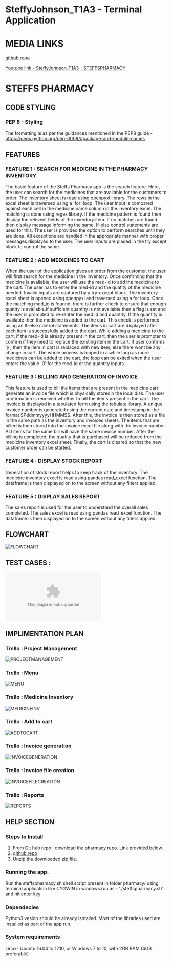 # SteffyJohnson_T1A3 -  Terminal Application

# MEDIA LINKS
[github repo](https://github.com/Steff4evr/pharmacy)

[Youtube link - SteffyJohnson_T1A3 - STEFFSPHARMACY](https://youtu.be/qnbcRS6UU2Y)


# STEFFS PHARMACY

## CODE STYLING
### PEP 8 - Styling
The formatting is as per the guidances mentioned in the PEP8  guide - 
https://peps.python.org/pep-0008/#package-and-module-names




## FEATURES

### FEATURE 1 : SEARCH FOR MEDICINE IN THE PHARMACY INVENTORY
The basic feature of the Steffs Pharmacy app is the search feature. Here, the user can search for the medicines that are available for the customers to order. The inventory sheet is read using  openpyxl library. The rows in the excel sheet is traversed using a 'for' loop. The user input is compared against each cell in the medicine name column in the inventory excel. The matching is done using regex library. If the medicine pattern is found then display the relevent fields of the inventory item. If no matches are found then display message informing the same. If-else control statements are used for this. The user is provided the option to  perform searches until they are done. All exceptions are handled in the appropriate manner with proper messages displayed to the user. The user inputs are placed in the try except block to control the same.

### FEATURE 2 : ADD MEDICINES TO CART
When the user of the application gives an order from the customer, the user  will first search for the medicine in the inventory. Once confirming that the medicine is available, the user will use the med-id to add the medicine to the cart. The user has to enter the med-id and the quatity of the medicine needed. Invalid inputs are captured by a try-except block. The inventory excel sheet is opened using openpyxl and traversed using a for loop. Once the matching med_id is founnd, there is further check to ensure that enough quatity is available.If sufficient quantity is not available then a flag is set and the user is prompted to re-renter the med id and quantity. If the quantity is available then the medicine is added to the cart. This check is performed using an If-else control statements. The items in cart are displayed after each item is successfully added to the cart. While adding a medicine to the cart, if the med-id is already present in the cart, then the user is prompter to  confirm if they need to replace the existing item in the cart. If user confirms 'y', then the item in cart is replaced with new item, else there wont be any change in cart. The whole process is looped in a while loop as more medicines can be added to the cart, the loop can be exited when the user enters the value '0' for the med-id or the quantity inputs.

### FEATURE 3 : BILLING AND GENERATION OF INVOICE
This feature is used to bill the items that are present in the medicine cart generate an invoice file which is physically storedin the local disk. The user confirmation is received whether to bill the items present in the cart. The invoice is displayed in a tabulated form using the tabulate library. A unique invoice number is generated using the current date and timestamp in the format SPddmmyyyyHHMMSS. After this, the invoice is then stored as a file in the same path as the inventory and invoices sheets. The items that are billed is then stored into the invoice excel file along with the invoice number. ALl items for the same bill will have the same invoice number. After the billing is completed, the quatity that is purchased will be reduced from the medicine inventory excel sheet. Finally, the cart is cleared so that the new customer order can be started.

### FEATURE 4 : DISPLAY STOCK REPORT 
Generation of stock report helps to keep track of the inventory. The medicine inventory excel is read using pandas read_excel function. The dataframe is then displayed on to the screen without any filters applied. 

### FEATURE 5 : DISPLAY SALES REPORT
The sales report is used for the user to understand the overall sales completed. The sales excel is read using pandas read_excel function. The dataframe is then displayed on to the screen without any filters applied.



## FLOWCHART
![FLOWCHART](./docs/steffspharmacyflowchart.png)



## TEST CASES :
 ![TESTCASES](./tests/TestCases.xlsx)




## IMPLIMENTATION PLAN

### Trello : Project Management
![PROJECTMANAGEMENT](./docs/trello_projectmanagement.png)

### Trello : Menu
![MENU](./docs/trello_menu.png)

### Trello : Medicine Inventory
![MEDICINEINV](./docs/trello_medicineinventory.png)

### Trello : Add to cart
![ADDTOCART](./docs/trello_addtocart.png)

### Trello : Invoice generation
![INVOICEGENERATION](./docs/trello_invoicegeneration.png)

### Trello : Invoice file creation
![INVOICEFILECREATION](./docs/trello_invoicefilecreation.png)

### Trello : Reports
![REPORTS](./docs/trello_reports.png)




## HELP SECTION

### Steps to Install
1. From Git hub repo , download the pharmacy repo. Link provided below.
2. [github repo](https://github.com/Steff4evr/pharmacy)
3. Unzip the downloaded zip file.

### Running the app.
Run the steffspharmacy.sh shell script present in folder pharmacy/ using terminal application like CYGWIN in windows
run as - './steffspharmacy.sh' and hit enter key

### Dependecies
Python3 vesion should be already isntalled. 
Most of the libraries used are installed as part of the app run.

### System requirements 
Linux- Ubuntu 16.04 to 17.10, or Windows 7 to 10, with 2GB RAM (4GB preferable)







